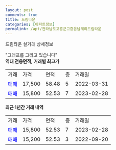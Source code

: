 ```yaml
---
layout: post
comments: true
title: 드림타운
categories: [아파트정보]
permalink: /apt/전라남도고흥군고흥읍남계리드림타운
---
```


드림타운 실거래 상세정보

<script type="text/javascript">
  google.charts.load('current', {'packages':['line', 'corechart']});
  google.charts.setOnLoadCallback(drawChart);

  function drawChart() {
    var data = new google.visualization.DataTable();
    data.addColumn('date', '거래일');
    data.addColumn('number', "매매");
    data.addColumn('number', "전세");
    data.addColumn('number', "전매");

    data.addRows([[new Date(Date.parse("2023-02-28")), 15800, null, null], [new Date(Date.parse("2022-09-20")), 15200, null, null]]);

    var options = {
      hAxis: {
        format: 'yyyy/MM/dd'
      },    
      lineWidth: 0,
      pointsVisible: true,    
      title: '최근 1년간 유형별 실거래가 분포',
      legend: { position: 'bottom' }
    };

    var formatter = new google.visualization.NumberFormat({pattern:'###,###'} );
    formatter.format(data, 1);
    formatter.format(data, 2);
    
    setTimeout(function() {
        var chart = new google.visualization.LineChart(document.getElementById('columnchart_material'));
        chart.draw(data, (options));
        document.getElementById('loading').style.display = 'none';
    }, 200);
  }
</script>


<div id="loading" style="z-index:20; display: block; margin-left: 0px">"그래프를 그리고 있습니다"</div>
<div id="columnchart_material" style="width: 95%; margin-left: 0px; display: block"></div>
<!-- contents start -->
<b>역대 전용면적, 거래별 최고가</b>
<table class="sortable">
    <tr>
      <td>거래</td>
      <td>가격</td>
      <td>면적</td>
      <td>층</td>
      <td>거래일</td>
    </tr>
        <tr>
          <td><a style="color: blue">매매</a></td>
          <td>17,500</td>
          <td>58.48</td>
          <td>5</td>
          <td>2022-03-31</td>
        </tr>            <tr>
          <td><a style="color: blue">매매</a></td>
          <td>15,800</td>
          <td>52.53</td>
          <td>7</td>
          <td>2023-02-28</td>
        </tr>        
    
    
</table>

<b>최근 1년간 거래 내역</b>

<table class="sortable">
    <tr>
      <td>거래</td>
      <td>가격</td>
      <td>면적</td>
      <td>층</td>
      <td>거래일</td>
    </tr>
    <tr>
      <td><a style="color: blue">매매</a></td>
      <td>15,800</td>
      <td>52.53</td>
      <td>7</td>
      <td>2023-02-28</td>
    </tr>          <tr>
      <td><a style="color: blue">매매</a></td>
      <td>15,200</td>
      <td>52.53</td>
      <td>3</td>
      <td>2022-09-20</td>
    </tr>      </table>
<!-- contents end -->    

